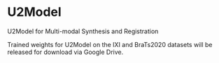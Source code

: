 # U2Model
U2Model for Multi-modal Synthesis and Registration

Trained weights for U2Model on the IXI and BraTs2020 datasets will be released for download via Google Drive.


